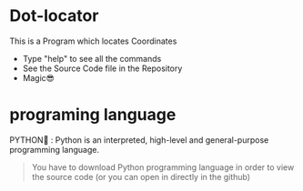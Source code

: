 # Dot-locator

 This is a Program which locates Coordinates

  - Type "help" to see all the commands
  - See the Source Code file in the Repository
  - Magic😎


#  programing language
PYTHON🐍 :
Python is an interpreted, high-level and general-purpose programming language.

> You have to download Python programming language in order to view the source code (or you can open in directly in the github)

